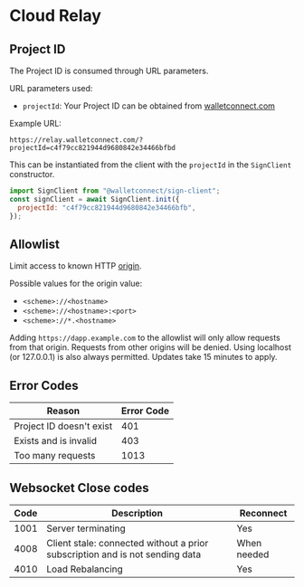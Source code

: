 # Cloud Relay

## Project ID

The Project ID is consumed through URL parameters.

URL parameters used:

- `projectId`: Your Project ID can be obtained from [walletconnect.com](https://walletconnect.com)

Example URL:

`https://relay.walletconnect.com/?projectId=c4f79cc821944d9680842e34466bfbd`

This can be instantiated from the client with the `projectId` in the `SignClient` constructor.

```javascript
import SignClient from "@walletconnect/sign-client";
const signClient = await SignClient.init({
  projectId: "c4f79cc821944d9680842e34466bfb",
});
```

## Allowlist

Limit access to known HTTP [origin](https://developer.mozilla.org/en-US/docs/Web/HTTP/Headers/Origin).

Possible values for the origin value:

- `<scheme>://<hostname>`
- `<scheme>://<hostname>:<port>`
- `<scheme>://*.<hostname>`

Adding `https://dapp.example.com` to the allowlist will only allow requests from that origin. Requests from other origins will be denied. Using localhost (or 127.0.0.1) is also always permitted.  Updates take 15 minutes to apply.

## Error Codes

| Reason                 | Error Code |
| ---------------------- | ---------- |
| Project ID doesn't exist | 401        |
| Exists and is invalid  | 403        |
| Too many requests  | 1013        |

## Websocket Close codes

| Code        | Description | Reconnect  |
| ----------- | ----------- |----------- |
| 1001        | Server terminating | Yes |
| 4008        | Client stale: connected without a prior subscription and is not sending data | When needed |
| 4010        | Load Rebalancing | Yes |
